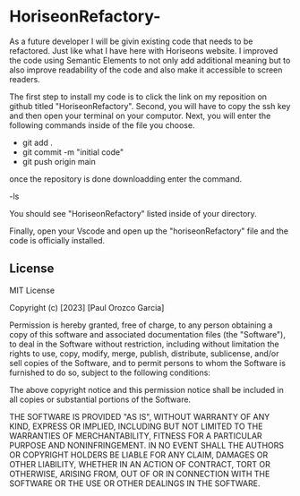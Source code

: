 # HoriseonRefactory-

As a future developer I will be givin existing code that needs to be refactored. Just like what I have here with Horiseons website. I improved the code using Semantic Elements to not only add additional meaning but to also improve readability of the code and also make it accessible to screen readers. 

The first step to install my code is to click the link on my reposition on github titled "HoriseonRefactory".
 Second, you will have to copy the ssh key and then open your terminal on your computor. 
 Next, you will enter the following commands inside of the file you choose. 
 - git add .
 - git commit -m "initial code"
 - git push origin main
 
 once the repository is done downloadding enter the command.
 
 -ls  
 
 You should see "HoriseonRefactory" listed inside of your directory.

 Finally, open your Vscode and open up the "horiseonRefactory" file and the code is officially installed.

 ## License
 MIT License

Copyright (c) [2023] [Paul Orozco Garcia]

Permission is hereby granted, free of charge, to any person obtaining a copy
of this software and associated documentation files (the "Software"), to deal
in the Software without restriction, including without limitation the rights
to use, copy, modify, merge, publish, distribute, sublicense, and/or sell
copies of the Software, and to permit persons to whom the Software is
furnished to do so, subject to the following conditions:

The above copyright notice and this permission notice shall be included in all
copies or substantial portions of the Software.

THE SOFTWARE IS PROVIDED "AS IS", WITHOUT WARRANTY OF ANY KIND, EXPRESS OR
IMPLIED, INCLUDING BUT NOT LIMITED TO THE WARRANTIES OF MERCHANTABILITY,
FITNESS FOR A PARTICULAR PURPOSE AND NONINFRINGEMENT. IN NO EVENT SHALL THE
AUTHORS OR COPYRIGHT HOLDERS BE LIABLE FOR ANY CLAIM, DAMAGES OR OTHER
LIABILITY, WHETHER IN AN ACTION OF CONTRACT, TORT OR OTHERWISE, ARISING FROM,
OUT OF OR IN CONNECTION WITH THE SOFTWARE OR THE USE OR OTHER DEALINGS IN THE
SOFTWARE.
